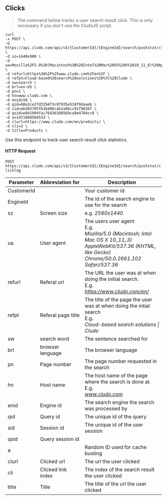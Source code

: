 <h2 id="tracking_queries">Clicks</h2>

> The command below tracks a user search result click. This is only necessary if you don't use the CludoJS script.

```shell
curl
-x POST \
-G https://api.cludo.com/api/v3/{CustomerId}/{EngineId}/search/pushstat/clicklog \
-d sz=1440x900 \
-d ua=Mozilla%2F5.0%20(Macintosh%3B%20Intel%20Mac%20OS%20X%2010_11_6)%20AppleWebKit%2F537.36%20(KHTML%2C%20like%20Gecko)%20Chrome%2F52.0.2743.116%20Safari%2F537.36 \
-d refurl=https%3A%2F%2Fwww.cludo.com%2Fen%2F \
-d refpt=Cloud-based%20search%20solutions%20%7C%20Cludo \
-d sw=search \
-d brl=en-US \
-d pn=1 \
-d hn=www.cludo.com \
-d enid=58 \
-d qid=68a3ce27d3294f3c97935e518f9daaeb \
-d sid=ab303795fb1b406cab2a9bcc91f9626f \
-d qsid=e041994fac76436388569ca9e4704cc0 \
-d a=1471868584533 \
-d clurl=https://www.cludo.com/en/products/ \
-d cli=2 \
-d title=Products \
```

Use this endpoint to track user search result click statistics.

#### HTTP Request

`POST https://api.cludo.com/api/v3/{CustomerId}/{EngineId}/search/pushstat/clicklog`

Parameter | Abbreviation&nbsp;for | Description
----- | ------ | ------
CustomerId  |                       | Your customer id
EngineId    |                       | The id of the search engine to use for the search
sz          | Screen size           | e.g. *2560x1440*
ua          | User agent            | The users user agent<br>E.g.<br>*Mozilla/5.0 (Macintosh; Intel Mac OS X 10_11_3) AppleWebKit/537.36 (KHTML, like Gecko) Chrome/50.0.2661.102 Safari/537.36*
refurl      | Referal url           | The URL the user was at when doing the initial search.<br>E.g.<br>*https://www.cludo.com/en/*
refpt       | Referal page title    | The title of the page the user was at when doing the intial search<br>E.g.<br>*Cloud-based search solutions &#124; Cludo*
sw          | search word           | The sentence searched for
brl         | browser language      | The browser language
pn          | Page number           | The page number requested in the search
hn          | Host name             | The host name of the page where the search is done at.<br>E.g.<br>*www.cludo.com*
enid        | Engine id             | The search engine the search was processed by
qid         | Query id              | The unique id of the query
sid         | Session id            | The unique id of the user session
qsid        | Query session id      | 
a           |                       | Random ID used for cache busting
clurl       | Clicked url           | The url the user clicked
cli         | Clicked link index    | The index of the search result the user clicked
title       | Title                 | The title of the url the user clicked